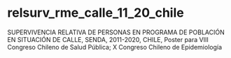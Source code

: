 # relsurv_rme_calle_11_20_chile
 SUPERVIVENCIA RELATIVA DE PERSONAS EN PROGRAMA DE POBLACIÓN EN SITUACIÓN DE CALLE, SENDA, 2011-2020, CHILE, Poster para VIII Congreso Chileno de Salud Pública; X Congreso Chileno de Epidemiología
